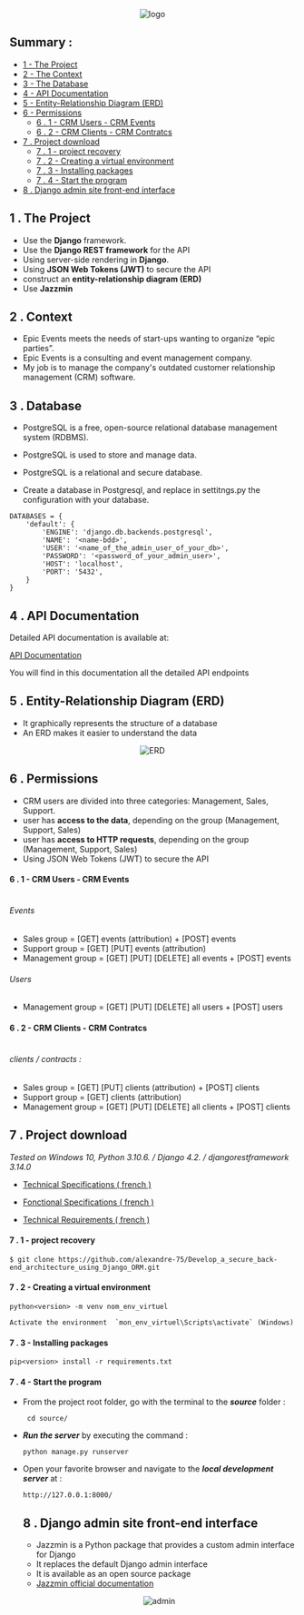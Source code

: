 <p align="center"><img src="pictures\16007804386673_P10.png" alt="logo" /></p>

## Summary :

- [1 - The Project](#1--the-project)
- [2 - The Context](#2--context)
- [3 - The Database](#3--database)
- [4 - API Documentation](#4--api-documentation)
- [5 - Entity-Relationship Diagram (ERD)](#5--entity-relationship-diagram-erd)
- [6 - Permissions](#6--permissions)
    - [6 . 1 - CRM Users - CRM Events](#6--1---crm-users---crm-events)
    - [6 . 2 - CRM Clients - CRM Contratcs](#6--2---crm-clients---crm-contratcs)
- [7 . Project download](#7--project-download)
    - [7 . 1 - project recovery](#7--1---project-recovery)
    - [7 . 2 - Creating a virtual environment](#7--2---creating-a-virtual-environment)
    - [7 . 3 - Installing packages](#7--3---installing-packages)
    - [7 . 4 - Start the program](#7--4---start-the-program)
- [8 . Django admin site front-end interface](#8--django-admin-site-front-end-interface)


## 1 . The Project

- Use the **Django** framework.
- Use the **Django REST framework** for the API
- Using server-side rendering in **Django**.
- Using **JSON Web Tokens (JWT)** to secure the API
- construct an **entity-relationship diagram (ERD)**
- Use **Jazzmin**

## 2 . Context
- Epic Events meets the needs of start-ups wanting to organize “epic parties”.
- Epic Events is a consulting and event management company.
- My job is to manage the company's outdated customer relationship management (CRM) software.

## 3 . Database

- PostgreSQL is a free, open-source relational database management system (RDBMS).
- PostgreSQL is used to store and manage data.
- PostgreSQL is a relational and secure database.

- Create a database in Postgresql, and replace in settitngs.py the configuration with your database.
```
DATABASES = {
    'default': {
        'ENGINE': 'django.db.backends.postgresql',
        'NAME': '<name-bdd>',
        'USER': '<name_of_the_admin_user_of_your_db>',
        'PASSWORD': '<password_of_your_admin_user>',
        'HOST': 'localhost',
        'PORT': '5432',
    }
}
```
## 4 . API Documentation

Detailed API documentation is available at:

[API Documentation](https://documenter.getpostman.com/view/24753025/2s93eSZFJw)

You will find in this documentation all the detailed API endpoints

## 5 . Entity-Relationship Diagram (ERD)

- It graphically represents the structure of a database
- An ERD makes it easier to understand the data
<p align="center"><img src="https://github.com/alexandre-75/Develop_a_secure_back-end_architecture_using_Django_ORM/blob/main/pictures/Capture%20d%E2%80%99%C3%A9cran%202023-04-30%20144637.jpg?raw=true" alt="ERD" /></p>

## 6 . Permissions
- CRM users are divided into three categories: Management, Sales, Support.
- user has **access to the data**, depending on the group (Management, Support, Sales)
- user has **access to HTTP requests**, depending on the group (Management, Support, Sales)
- Using JSON Web Tokens (JWT) to secure the API


#### 6 . 1 - CRM Users - CRM Events

<p align="center"><img src="https://github.com/alexandre-75/Develop_a_secure_back-end_architecture_using_Django_ORM/blob/main/pictures/Capture%20d%E2%80%99%C3%A9cran%202023-04-30%20144805.jpg?raw=true" alt="" /></p>

###### Events
- Sales group = [GET] events (attribution) + [POST] events
- Support group = [GET] [PUT] events (attribution)
- Management group = [GET] [PUT] [DELETE] all events + [POST] events

###### Users
- Management group = [GET] [PUT] [DELETE] all users + [POST] users

#### 6 . 2 - CRM Clients - CRM Contratcs
<p align="center"><img src="https://github.com/alexandre-75/Develop_a_secure_back-end_architecture_using_Django_ORM/blob/main/pictures/Capture%20d%E2%80%99%C3%A9cran%202023-04-30%20144742.jpg?raw=true" alt="" /></p>

###### clients / contracts :

- Sales group = [GET] [PUT] clients (attribution) + [POST] clients
- Support group = [GET] clients (attribution)
- Management group = [GET] [PUT] [DELETE] all clients + [POST] clients

##  7 . Project download

_Tested on Windows 10, Python 3.10.6. / Django 4.2. / djangorestframework 3.14.0_


- [Technical Specifications ( french )](https://github.com/alexandre-75/Develop_a_secure_back-end_architecture_using_Django_ORM/blob/main/pictures/PDF/CRM%2B-%2BExigences%2Btechniques.pdf)

- [Fonctional Specifications ( french )](https://github.com/alexandre-75/Develop_a_secure_back-end_architecture_using_Django_ORM/blob/main/pictures/PDF/CRM%2B-%2BExigences%2Bfonctionnelles.pdf)

- [Technical Requirements ( french )](https://openclassrooms.notion.site/5a4642c14eef48c78c9e1b98a8e0a3fc?v=12d25b7081ba436a9e06f0e99cdcae25)


####  7 . 1 - project recovery

    $ git clone https://github.com/alexandre-75/Develop_a_secure_back-end_architecture_using_Django_ORM.git

####  7 . 2 - Creating a virtual environment

    python<version> -m venv nom_env_virtuel

    Activate the environment  `mon_env_virtuel\Scripts\activate` (Windows)

####  7 . 3 - Installing packages

    pip<version> install -r requirements.txt
    
####  7 . 4 - Start the program

- From the project root folder, go with the terminal to the ***source*** folder :
    ```
     cd source/
     ```
- ***Run the server*** by executing the command :
  ```
  python manage.py runserver
  ```

- Open your favorite browser and navigate to the ***local development server*** at :
  ```
  http://127.0.0.1:8000/
  ```
  ## 8 . Django admin site front-end interface
  
  - Jazzmin is a Python package that provides a custom admin interface for Django
  - It replaces the default Django admin interface
  - It is available as an open source package
  - [Jazzmin official documentation](https://django-jazzmin.readthedocs.io/)
  
  <p align="center"><img src="https://github.com/alexandre-75/Develop_a_secure_back-end_architecture_using_Django_ORM/blob/main/pictures/ezgif.com-video-to-gif%20(2).gif?raw=true" alt="admin" /></p>